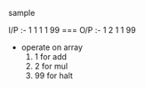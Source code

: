 sample

I/P :- 1 1 1 1 99
=== O/P :- 1 2 1 1 99

- operate on array
  1. 1 for add
  2. 2 for mul
  3. 99 for halt
